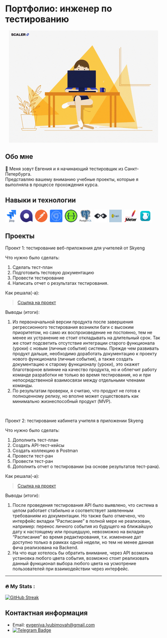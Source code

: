# Портфолио: инженер по тестированию
<div id="header" align="center">
  <img src="https://github.com/EugeniaLyu/portfolio/blob/main/giphy%20(1).gif"/>
</div>

## Обо мне 

👋 Меня зовут Евгения и я начинающий тестировщик из Санкт-Петербурга. <br>
Представляю вашему вниманию учебные проекты, которые я выполняла в процессе прохождения курса.
<br>

## Навыки и технологии
<div>
  <img src="https://github.com/devicons/devicon/blob/master/icons/jira/jira-original-wordmark.svg" title="Jira" alt="Jira" width="40" height="40"/>&nbsp;
  <img src="https://github.com/EugeniaLyu/portfolio/blob/main/47823040.png" title="qase.io" alt="qase.io" width="40" height="40"/>&nbsp;
  <img src="https://github.com/EugeniaLyu/portfolio/blob/main/icons8-postman-is-the-only-complete-api-development-environment-96.png" title="Postman" alt="Postman" width="40" height="40"/>&nbsp;
  <img src="https://github.com/EugeniaLyu/portfolio/blob/main/chrome-devtools-icon-512x512-8iaxdppx.png" title="Chrome DevTools" alt="Chrome DevTools" width="40" height="40"/>&nbsp;
  <img src="https://github.com/EugeniaLyu/portfolio/blob/main/68747470733a2f2f63646e2e737667706f726e2e636f6d2f6c6f676f732f737761676765722e737667.svg" title="Swagger" alt="Swagger" width="40" height="40"/>&nbsp;
  <img src="https://github.com/devicons/devicon/blob/master/icons/postgresql/postgresql-original-wordmark.svg" title="PostgreSQL" alt="PostgreSQL" width="40" height="40"/>&nbsp;
  <img src="https://github.com/EugeniaLyu/portfolio/blob/main/49429147.png" title="Mockoon" alt="Mockoon" width="40" height="40"/>&nbsp;
  <img src="https://github.com/EugeniaLyu/portfolio/blob/main/SoapUI.svg" title="SoapUI" alt="SoapUI" width="40" height="40"/>&nbsp;
  <img src="https://github.com/EugeniaLyu/portfolio/blob/main/jmeter_square.svg" title="JMeter" alt="JMeter" width="40" height="40"/>&nbsp;
  <img src="https://github.com/EugeniaLyu/portfolio/blob/main/charles_proxy_macos_bigsur_icon_190302.png" title="Charles" alt="Charles" width="40" height="40"/> 
</div>




## Проекты

<p> Проект 1: тестирование веб-приложения для учителей от Skyeng</p>
<p>Что нужно было сделать:<p>
<ol>
  <li>Сделать тест-план</li>
  <li>Подготовить тестовую документацию</li>
  <li>Провести тестирование</li>
  <li>Написать отчет о результатах тестирования.</li>
</ol>

<p>Как решала(-а):<p>

> <a href="https://drive.google.com/file/d/1EaH79fz-OH_LCu0l0toBGlfcLKPQVURg/view?usp=drive_link">Ссылка на проект</a>
 
 <p>Выводы (итоги):<p>
<ol>
  <li>Из первоначальной версии продукта после завершения регрессионного тестирования возникли баги с высоким приоритетом, но
само их воспроизведение не постоянно, тем не менее их устранение не стоит откладывать на длительный срок. Так же стоит
подсветить отсутствие интеграции старого функционала (уроки) с новым (личные события) системы. Прежде чем развивать
продукт дальше, необходимо доработать документацию к проекту нового функционала (личные события), а также создать
документацию к старому функционалу (уроки), это окажет благотворное влияние на качество продукта, но и облегчит работу
команде разработки не только во время тестирования, но и при непосредственной взаимосвязи между отдельными членами
команды.</li>
  <li>По результатам проверки, я считаю, что продукт не готов к полноценному релизу, но вполне может существовать как минимально
жизнеспособный продукт (MVP).</li>
</ol>


<br> 

<p> Проект 2: тестирование кабинета учителя в приложении Skyeng</p>
<p>Что нужно было сделать:<p>
<ol>
  <li>Дополнить тест-план</li>
  <li>Создать API-тест-кейсы</li>
  <li>Создать коллекцию в Postman</li>
  <li>Провести тест-ран</li>
  <li>Провести тест-ран</li>
  <li>Дополнить отчет о тестировании (на основе результатов тест-рана).</li>
</ol>

<p>Как решала(-а):<p>

>  <a href="https://www.postman.com/cryosat-astronomer-71304009/workspace/2/collection/28557272-58fc36a5-01e5-4501-b96a-03402ea0baea?action=share&creator=28557272">Ссылка на проект</a>
 
 <p>Выводы (итоги):<p>
<ol>
  <li>После проведения тестирования API было выявлено, что система в целом работает стабильно и соответствует
заявленным требованиям из документации. Но также было отмечено, что интерфейс вкладки “Расписание” в полной мере не
реализован, например: перенос личного события из будущего на ближайшую дату к настоящему или прошедшую, невозможно на
вкладке “Расписание” во время редактирования, т.к. изменение дат доступно только в рамках одной недели, но тем не менее
данная фича реализована на Backend.</li>
  <li>На что еще хотелось бы обратить внимание, через API возможна установка любого цвета
события, возможно стоит реализовать данный функционал выбора любого цвета на усмотрение пользователей при
взаимодействии через интерфейс.</li>
</ol>

---

### :fire: My Stats :
[![GitHub Streak](https://github-readme-streak-stats.herokuapp.com?user=EugeniaLyu&locale=ru)](https://git.io/streak-stats)

## Контактная информация
- Email: evgeniya.lyubimovah@gmail.com <br>
- <a href="https://t.me/JaneLane14">
    <img src="https://img.shields.io/badge/Telegram-blue?style=for-the-badge&logo=telegram&logoColor=white" alt="Telegram Badge"/>
  </a>
</div>
</div><img src="https://komarev.com/ghpvc/?username=EugeniaLyu&style=flat-square&color=blue" alt=""/>
<div id="badges">
